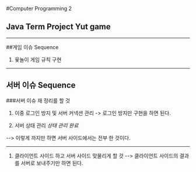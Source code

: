 #Computer Programming 2 
## Java Term Project Yut game

- - -

##게임 이슈 Sequence
1. 윷놀이 게임 규칙 구현
- - -
##  서버 이슈 Sequence

###서버 이슈 재 정리를 할 것

1. 이중 로그인 방지 및 서버 커넥션 관리
       -> 로그인 방지만 구현을 하면 된다. 

2. 서버 상태 관리 *상태 관리 완료* 

--> 이렇게 까지만 하면 서버 사이드에서는 전부 한 것이다. 

- - -
1. 클라이언트 사이드 하고 서버 사이드 맞물리게 할 것
 --> 클라이언트 사이드의 결과를 서버로 보내주기만 하면 된다. 

 

